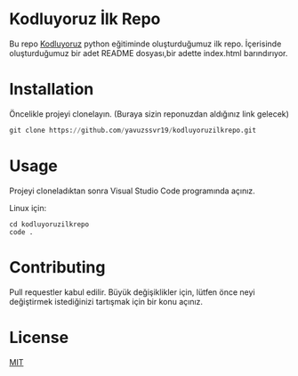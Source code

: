 # Kodluyoruz İlk Repo
Bu repo [Kodluyoruz](https://www.kodluyoruz.org/) python eğitiminde oluşturduğumuz ilk repo. İçerisinde oluşturduğumuz bir adet README dosyası,bir adette index.html barındırıyor.

[](../Desktop/Ekran%20g%C3%B6r%C3%BCnt%C3%BCs%C3%BC%202022-08-09%20150626.jpg)


# Installation

Öncelikle projeyi clonelayın. (Buraya sizin reponuzdan aldığınız link gelecek)

```python
git clone https://github.com/yavuzssvr19/kodluyoruzilkrepo.git
```

# Usage

Projeyi cloneladıktan sonra Visual Studio Code programında açınız.

Linux için:

```
cd kodluyoruzilkrepo
code .
```
# Contributing

Pull requestler kabul edilir. Büyük değişiklikler için, lütfen önce neyi değiştirmek istediğinizi tartışmak için bir konu açınız.

# License

[MIT](https://choosealicense.com/licenses/mit/)